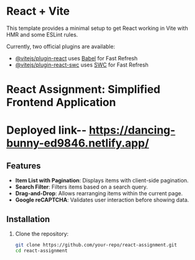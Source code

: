 # React + Vite

This template provides a minimal setup to get React working in Vite with HMR and some ESLint rules.

Currently, two official plugins are available:

- [@vitejs/plugin-react](https://github.com/vitejs/vite-plugin-react/blob/main/packages/plugin-react/README.md) uses [Babel](https://babeljs.io/) for Fast Refresh
- [@vitejs/plugin-react-swc](https://github.com/vitejs/vite-plugin-react-swc) uses [SWC](https://swc.rs/) for Fast Refresh

# React Assignment: Simplified Frontend Application

# Deployed link--  https://dancing-bunny-ed9846.netlify.app/

## Features

- **Item List with Pagination**: Displays items with client-side pagination.
- **Search Filter**: Filters items based on a search query.
- **Drag-and-Drop**: Allows rearranging items within the current page.
- **Google reCAPTCHA**: Validates user interaction before showing data.

## Installation

1. Clone the repository:
   ```bash
   git clone https://github.com/your-repo/react-assignment.git
   cd react-assignment
   ```
